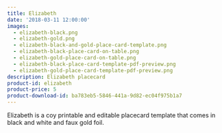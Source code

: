 ```yaml
---
title: Elizabeth
date: '2018-03-11 12:00:00'
images:
  - elizabeth-black.png
  - elizabeth-gold.png
  - elizabeth-black-and-gold-place-card-template.png
  - elizabeth-black-place-card-on-table.png
  - elizabeth-gold-place-card-on-table.png
  - elizabeth-black-place-card-template-pdf-preview.png
  - elizabeth-gold-place-card-template-pdf-preview.png
description: Elizabeth placecard
product-id: elizabeth
product-price: 5
product-download-id: ba783eb5-5846-441a-9d82-ec04f975b1a7
---
```

Elizabeth is a coy printable and editable placecard template that comes in black and white and faux gold foil.
